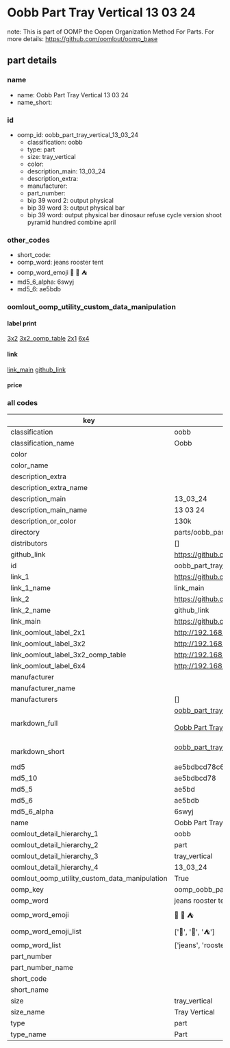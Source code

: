 # Oobb Part Tray Vertical 13 03 24  

note: This is part of OOMP the Oopen Organization Method For Parts. For more details: https://github.com/oomlout/oomp_base

##  part details





### name
* name: Oobb Part Tray Vertical 13 03 24
* name_short: 
### id
* oomp_id: oobb_part_tray_vertical_13_03_24
  * classification: oobb
  * type: part
  * size: tray_vertical
  * color: 
  * description_main: 13_03_24
  * description_extra: 
  * manufacturer: 
  * part_number: 
  * bip 39 word 2: output physical
  * bip 39 word 3: output physical bar
  * bip 39 word: output physical bar dinosaur refuse cycle version shoot pyramid hundred combine april

### other_codes
* short_code: 
* oomp_word: jeans rooster tent
* oomp_word_emoji :jeans: :rooster: :tent:
* md5_6_alpha: 6swyj
* md5_6: ae5bdb






### oomlout_oomp_utility_custom_data_manipulation
#### label print
[3x2](http://192.168.1.245:1112/?label=oomp%206swyj)
[3x2_oomp_table](http://192.168.1.107:1112/?label=oomp%206swyj)
[2x1](http://192.168.1.242:1112/?label=oomp%206swyj)
[6x4](http://192.168.1.55:1112/?label=oomp%206swyj)    

#### link

[link_main](https://github.com/oomlout/oomlout_oomp_current_version_messy/tree/main/parts/oobb_part_tray_vertical_13_03_24) [github_link](https://github.com/oomlout/oomlout_oomp_part_src/tree/main/parts/oobb_part_tray_vertical_13_03_24)                             

#### price







### all codes 
| key | value |  
| --- | --- |  
| classification | oobb |  
| classification_name | Oobb |  
| color |  |  
| color_name |  |  
| description_extra |  |  
| description_extra_name |  |  
| description_main | 13_03_24 |  
| description_main_name | 13 03 24 |  
| description_or_color | 130k |  
| directory | parts/oobb_part_tray_vertical_13_03_24 |  
| distributors | [] |  
| github_link | https://github.com/oomlout/oomlout_oomp_part_src/tree/main/parts/oobb_part_tray_vertical_13_03_24 |  
| id | oobb_part_tray_vertical_13_03_24 |  
| link_1 | https://github.com/oomlout/oomlout_oomp_current_version_messy/tree/main/parts/oobb_part_tray_vertical_13_03_24 |  
| link_1_name | link_main |  
| link_2 | https://github.com/oomlout/oomlout_oomp_part_src/tree/main/parts/oobb_part_tray_vertical_13_03_24 |  
| link_2_name | github_link |  
| link_main | https://github.com/oomlout/oomlout_oomp_current_version_messy/tree/main/parts/oobb_part_tray_vertical_13_03_24 |  
| link_oomlout_label_2x1 | http://192.168.1.242:1112/?label=oomp%206swyj |  
| link_oomlout_label_3x2 | http://192.168.1.245:1112/?label=oomp%206swyj |  
| link_oomlout_label_3x2_oomp_table | http://192.168.1.107:1112/?label=oomp%206swyj |  
| link_oomlout_label_6x4 | http://192.168.1.55:1112/?label=oomp%206swyj |  
| manufacturer |  |  
| manufacturer_name |  |  
| manufacturers | [] |  
| markdown_full | [oobb_part_tray_vertical_13_03_24](https://github.com/oomlout/oomlout_oomp_current_version_messy/tree/main/parts/oobb_part_tray_vertical_13_03_24)<br>[](https://github.com/oomlout/oomlout_oomp_current_version_messy/tree/main/parts/oobb_part_tray_vertical_13_03_24)<br>[Oobb Part Tray Vertical 13 03 24](https://github.com/oomlout/oomlout_oomp_current_version_messy/tree/main/parts/oobb_part_tray_vertical_13_03_24)<br><br> |  
| markdown_short | [oobb_part_tray_vertical_13_03_24](https://github.com/oomlout/oomlout_oomp_current_version_messy/tree/main/parts/oobb_part_tray_vertical_13_03_24)<br><br> |  
| md5 | ae5bdbcd78c69e58db5a33e624e8fceb |  
| md5_10 | ae5bdbcd78 |  
| md5_5 | ae5bd |  
| md5_6 | ae5bdb |  
| md5_6_alpha | 6swyj |  
| name | Oobb Part Tray Vertical 13 03 24 |  
| oomlout_detail_hierarchy_1 | oobb |  
| oomlout_detail_hierarchy_2 | part |  
| oomlout_detail_hierarchy_3 | tray_vertical |  
| oomlout_detail_hierarchy_4 | 13_03_24 |  
| oomlout_oomp_utility_custom_data_manipulation | True |  
| oomp_key | oomp_oobb_part_tray_vertical_13_03_24 |  
| oomp_word | jeans rooster tent |  
| oomp_word_emoji | :jeans: :rooster: :tent: |  
| oomp_word_emoji_list | [':jeans:', ':rooster:', ':tent:'] |  
| oomp_word_list | ['jeans', 'rooster', 'tent'] |  
| part_number |  |  
| part_number_name |  |  
| short_code |  |  
| short_name |  |  
| size | tray_vertical |  
| size_name | Tray Vertical |  
| type | part |  
| type_name | Part |  
